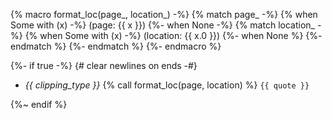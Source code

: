 {% macro format_loc(page_, location_) -%}
{% match page_ -%}
  {% when Some with (x) -%}
    (page: {{ x }})
  {%- when None -%}
  {% match location_ -%}
    {% when Some with (x) -%}
      (location: {{ x.0 }})
    {%- when None %}
  {%- endmatch %}
{%- endmatch %}
{%- endmacro %}

{%- if true -%} {# clear newlines on ends -#}
- *{{ clipping_type }}* {% call format_loc(page, location) %}
`{{ quote }}`

{%~ endif %}